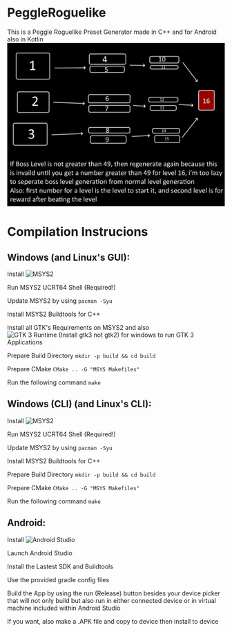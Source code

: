 # PeggleRoguelike
This is a Peggle Roguelike Preset Generator made in C++ and for Android also in Kotlin
![The Layout for the roguelike!](https://raw.githubusercontent.com/Ivan951236/PeggleRoguelike/refs/heads/main/gallery/peggle_roguelike_layout.png)

# Compilation Instrucions

## Windows (and Linux's GUI):

Install ![MSYS2](https://msys2.org)

Run MSYS2 UCRT64 Shell (Required!)

Update MSYS2 by using ``` pacman -Syu ```

Install MSYS2 Buildtools for C++

Install all GTK's Requirements on MSYS2 and also ![GTK 3 Runtime (Install gtk3 not gtk2)](https://github.com/tschoonj/GTK-for-Windows-Runtime-Environment-Installer) for windows to run GTK 3 Applications

Prepare Build Directory ``` mkdir -p build && cd build ```

Prepare CMake ``` CMake .. -G "MSYS Makefiles" ```

Run the following command ``` make ```

## Windows (CLI) (and Linux's CLI):

Install ![MSYS2](https://msys2.org)

Run MSYS2 UCRT64 Shell (Required!)

Update MSYS2 by using ``` pacman -Syu ```

Install MSYS2 Buildtools for C++

Prepare Build Directory ``` mkdir -p build && cd build ```

Prepare CMake ``` CMake .. -G "MSYS Makefiles" ```

Run the following command ``` make ```

## Android:

Install ![Android Studio](https://developer.android.com/studio)

Launch Android Studio

Install the Lastest SDK and Buildtools

Use the provided gradle config files

Build the App by using the run (Release) button besides your device picker that will not only build but also run in either connected device or in virtual machine included within Android Studio

If you want, also make a .APK file and copy to device then install to device

